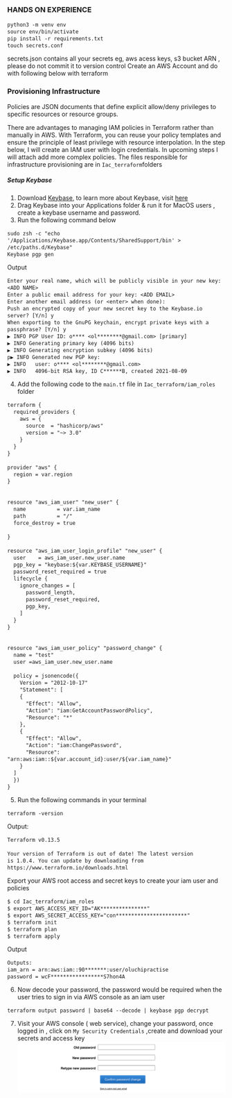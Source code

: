 ### HANDS ON EXPERIENCE
```shell
python3 -m venv env
source env/bin/activate
pip install -r requirements.txt
touch secrets.conf
```
secrets.json contains all your secrets eg, aws acess keys, s3 bucket ARN , please do not commit it to version control
Create an AWS Account and do with following below with terraform 

<!-- - Create IAM role and select use case  Redshift - Customizable with Permissions (`AmazonS3FullAccess`) and keep Access key ID and Secret access key
- Create an IAM user (attached with IAM role created above) to access your Redshift cluster.
- Create a VPC group
- Create security group roles with inbound rules.
- Launch a Redshift Cluster with compute resources such as memory, ec2 instances
- Create an S3 bucket and upload your log data
- Create a PostgreSQL DB Instance using RDS and apply resource configuration setting
- Destroy all resources when no longer in use -->

### Provisioning Infrastructure
Policies are JSON documents that define explicit allow/deny privileges to specific resources or resource groups.

There are advantages to managing IAM policies in Terraform rather than manually in AWS. With Terraform, you can reuse your policy templates and ensure the principle of least privilege with resource interpolation.
In the step below, I will create an IAM user with login credentials.
In upcoming steps I will attach add more complex policies. The files responsible for infrastructure provisioning are in `Iac_terraform`folders

##### Setup Keybase
1. Download [Keybase](https://keybase.io/download), to learn more about Keybase, visit [here](https://book.keybase.io/docs/cli)
2. Drag Keybase into your Applications folder & run it for MacOS users , create a keybase username and password.
3. Run the following command below
```shell
sudo zsh -c "echo '/Applications/Keybase.app/Contents/SharedSupport/bin' > /etc/paths.d/Keybase"
Keybase pgp gen
```
Output
```shell
Enter your real name, which will be publicly visible in your new key: <ADD NAME>
Enter a public email address for your key: <ADD EMAIL>
Enter another email address (or <enter> when done): 
Push an encrypted copy of your new secret key to the Keybase.io server? [Y/n] y
When exporting to the GnuPG keychain, encrypt private keys with a passphrase? [Y/n] y
▶ INFO PGP User ID: o**** <ol********@gmail.com> [primary]
▶ INFO Generating primary key (4096 bits)
▶ INFO Generating encryption subkey (4096 bits)
p▶ INFO Generated new PGP key:
▶ INFO   user: o**** <ol********@gmail.com>
▶ INFO   4096-bit RSA key, ID C******B, created 2021-08-09

```
4. Add the following code to the `main.tf` file in `Iac_terraform/iam_roles` folder

```hcl
terraform {
  required_providers {
    aws = {
      source  = "hashicorp/aws"
      version = "~> 3.0"
    }
  }
}

provider "aws" {
  region = var.region
}


resource "aws_iam_user" "new_user" {
  name          = var.iam_name
  path          = "/"
  force_destroy = true

}

resource "aws_iam_user_login_profile" "new_user" {
  user    = aws_iam_user.new_user.name
  pgp_key = "keybase:${var.KEYBASE_USERNAME}"
  password_reset_required = true
  lifecycle {
    ignore_changes = [
      password_length,
      password_reset_required,
      pgp_key,
    ]
  }
}


resource "aws_iam_user_policy" "password_change" {
  name = "test"
  user =aws_iam_user.new_user.name

  policy = jsonencode({
    Version = "2012-10-17"
    "Statement": [
    {
      "Effect": "Allow",
      "Action": "iam:GetAccountPasswordPolicy",
      "Resource": "*"
    },
    {
      "Effect": "Allow",
      "Action": "iam:ChangePassword",
      "Resource": "arn:aws:iam::${var.account_id}:user/${var.iam_name}"
    }
  ]
  })
}
```
5. Run the following commands in your terminal

```shell
terraform -version
```
Output:
```shell
Terraform v0.13.5

Your version of Terraform is out of date! The latest version
is 1.0.4. You can update by downloading from https://www.terraform.io/downloads.html
```
Export your AWS root access and secret keys to create your iam user and policies
```shell
$ cd Iac_terraform/iam_roles
$ export AWS_ACCESS_KEY_ID="AK***************"
$ export AWS_SECRET_ACCESS_KEY="con***********************"
$ terraform init
$ terraform plan
$ terraform apply
```
Output 
```shell
Outputs:
iam_arn = arn:aws:iam::90*******:user/oluchipractise
password = wcF*****************S7hon4A
```
6. Now decode your password, the password would be required when the user tries to sign in via AWS console as an iam user
```
terraform output password | base64 --decode | keybase pgp decrypt
```

7. Visit your AWS console ( web service), change your password, once logged in , click on `My Security Credentials` ,create and download your secrets and access key
![AWS console!](/images/aws_console_iam.png "AWS console")






<!-- 
```hcl
terraform {
  required_providers {
    aws = {
      source  = "hashicorp/aws"
      version = "~> 3.0"
    }
  }
}

provider "aws" {
  region = var.region
}


resource "aws_iam_user" "new_user" {
  name = var.iam_user
}

resource "aws_s3_bucket" "bucket" {
  bucket = var.bucket_name
  acl    = "private"

  tags = {
    Name        = "My bucket"
    Environment = "Dev"
  }
}

data "aws_iam_policy_document" "example" {
  statement {
    actions   = ["s3:ListAllMyBuckets"]
    resources = ["arn:aws:s3:::*"]
  }
  statement {
    actions   = ["s3:*"]
    resources = [aws_s3_bucket.bucket.arn]
  }
}


resource "aws_iam_policy" "policy" {
  name        = "${random_pet.pet_name.id}_policy"
  description = "My test policy for datawarehouse in cloud"

  policy = data.aws_iam_policy_document.example.json

}

resource "aws_iam_user_policy_attachment" "attachment" {
  user       = aws_iam_user.new_user.name
  policy_arn = aws_iam_policy.policy.arn
}

``` -->


<!-- Output:
```shell
<= data "aws_iam_policy_document" "example"  {
      + id   = (known after apply)
      + json = (known after apply)

      + statement {
          + actions   = [
              + "s3:ListAllMyBuckets",
            ]
          + resources = [
              + "arn:aws:s3:::*",
            ]
        }
      + statement {
          + actions   = [
              + "s3:*",
            ]
          + resources = [
              + (known after apply),
            ]
        }
    }

  # aws_iam_policy.policy will be created
  + resource "aws_iam_policy" "policy" {
      + arn         = (known after apply)
      + description = "My test policy for datawarehouse in cloud"
      + id          = (known after apply)
      + name        = "s3Policy"
      + path        = "/"
      + policy      = (known after apply)
      + policy_id   = (known after apply)
      + tags_all    = (known after apply)
    }

  # aws_iam_user.new_user will be created
  + resource "aws_iam_user" "new_user" {
      + arn           = (known after apply)
      + force_destroy = false
      + id            = (known after apply)
      + name          = "oluchipractise"
      + path          = "/"
      + tags_all      = (known after apply)
      + unique_id     = (known after apply)
    }

  # aws_iam_user_policy_attachment.attachment will be created
  + resource "aws_iam_user_policy_attachment" "attachment" {
      + id         = (known after apply)
      + policy_arn = (known after apply)
      + user       = "oluchipractise"
    }

  # aws_s3_bucket.bucket will be created
  + resource "aws_s3_bucket" "bucket" {
      + acceleration_status         = (known after apply)
      + acl                         = "private"
      + arn                         = (known after apply)
      + bucket                      = "oluchi-bucket-practise"
      + bucket_domain_name          = (known after apply)
      + bucket_regional_domain_name = (known after apply)
      + force_destroy               = false
      + hosted_zone_id              = (known after apply)
      + id                          = (known after apply)
      + region                      = (known after apply)
      + request_payer               = (known after apply)
      + tags                        = {
          + "Environment" = "Dev"
          + "Name"        = "My bucket"
        }
      + tags_all                    = {
          + "Environment" = "Dev"
          + "Name"        = "My bucket"
        }
      + website_domain              = (known after apply)
      + website_endpoint            = (known after apply)

      + versioning {
          + enabled    = (known after apply)
          + mfa_delete = (known after apply)
        }
    }

Plan: 4 to add, 0 to change, 0 to destroy.

------------------------------------------------------------------------

Note: You didn't specify an "-out" parameter to save this plan, so Terraform
can't guarantee that exactly these actions will be performed if
"terraform apply" is subsequently run.
```

```shell
pply complete! Resources: 3 added, 0 changed, 0 destroyed.

Outputs:

rendered_policy = {
  "Version": "2012-10-17",
  "Statement": [
    {
      "Sid": "",
      "Effect": "Allow",
      "Action": "s3:ListAllMyBuckets",
      "Resource": "arn:aws:s3:::*"
    },
    {
      "Sid": "",
      "Effect": "Allow",
      "Action": "s3:*",
      "Resource": "arn:aws:s3:::oluchi-bucket-practise"
    }
  ]
}
``` -->


<!-- ### Extracting Data from a MySQL Database
Extracting data from a MySQL database can be done in two ways:
- Full or incremental extraction using SQL : Full or incremental extraction using SQL is far simpler to implement,
but also less scalable for large datasets with frequent changes.
- Binary Log (binlog) replication : Binary Log replication, though more complex to implement, is better
suited to cases where the data volume of changes in source tables is
high, or there is a need for more frequent data ingestions from the
MySQL source.


First, you can install MySQL on your local machine or Alternatively, you can create a fully managed Amazon RDS for MySQL instance in AWS.
It’s free to set up and run! Just remember to destroy the resources `terraform destroy`so you don't incur charges.
For the sake of this tutorial and financial cost, I would use my local system
I will populate it using the following example data available on MySQL (docs)[https://dev.mysql.com/doc/index-other.html]
```text
The Sakila sample database is made available by MySQL and is licensed via the New BSD license. Sakila contains data for a fictitious movie rental company and includes tables such as store, inventory, film, customer, and payment. 
```
#### Setting up mysql mac 
```shell
brew install mysql
mysql_secure_installation
brew services start mysql
mysql -u root -p
SOURCE /path_folder/Downloads/sakila-db/sakila-schema.sql;
SOURCE /path_folder/Downloads/sakila-db/sakila-data.sql;
USE sakila;
SHOW FULL TABLES;
```

Output:
```shell
mysql> SHOW FULL TABLES;
+----------------------------+------------+
| Tables_in_sakila           | Table_type |
+----------------------------+------------+
| actor                      | BASE TABLE |
| actor_info                 | VIEW       |
| address                    | BASE TABLE |
| category                   | BASE TABLE |
| city                       | BASE TABLE |
| country                    | BASE TABLE |
| customer                   | BASE TABLE |
| customer_list              | VIEW       |
| film                       | BASE TABLE |
| film_actor                 | BASE TABLE |
| film_category              | BASE TABLE |
| film_list                  | VIEW       |
| film_text                  | BASE TABLE |
| inventory                  | BASE TABLE |
| language                   | BASE TABLE |
| nicer_but_slower_film_list | VIEW       |
| payment                    | BASE TABLE |
| rental                     | BASE TABLE |
| sales_by_film_category     | VIEW       |
| sales_by_store             | VIEW       |
| staff                      | BASE TABLE |
| staff_list                 | VIEW       |
| store                      | BASE TABLE |
+----------------------------+------------+
```

```python

import csv
import os

import boto3
import pymysql
import json

f = open('secrets.json')
secret = json.load(f)


hostname = secret["sql_hostname"]
port = secret["sql_port"]
username = secret["sql_username"]
dbname = secret["sql_database"]
password = secret["sql_password"]

conn = pymysql.connect(host=hostname,
        user=username,
        password=password,
        db=dbname,
        port=int(port))

if conn is None:
  print("Error connecting to the MySQL database")
else:
  print("MySQL connection established!")

# Calculate the total revenues generated from PG-rated film rentals where the cast includes an actor whose last name starts with S. 
m_query = """ 
    WITH actors_s AS
 (SELECT actor_id, first_name, last_name
 FROM actor
 WHERE last_name LIKE 'S%'
 ),
 actors_s_pg AS
 (SELECT s.actor_id, s.first_name, s.last_name,
 f.film_id, f.title
 FROM actors_s s
 INNER JOIN film_actor fa
 ON s.actor_id = fa.actor_id
 INNER JOIN film f
 ON f.film_id = fa.film_id
 WHERE f.rating = 'PG'
 ),
 actors_s_pg_revenue AS
 (SELECT spg.first_name, spg.last_name, p.amount
 FROM actors_s_pg spg
 INNER JOIN inventory i
 ON i.film_id = spg.film_id
 INNER JOIN rental r
 ON i.inventory_id = r.inventory_id
 INNER JOIN payment p
 ON r.rental_id = p.rental_id
 ) -- end of With clause
 SELECT spg_rev.first_name, spg_rev.last_name,
 sum(spg_rev.amount) tot_revenue
 FROM actors_s_pg_revenue spg_rev
 GROUP BY spg_rev.first_name, spg_rev.last_name
 ORDER BY 3 desc;
"""


local_filename = "total_revenue_PG.csv"


m_cursor = conn.cursor()
m_cursor.execute(m_query)
results = m_cursor.fetchall()

with open(local_filename, 'w') as fp:
  csv_w = csv.writer(fp, delimiter='|')
  csv_w.writerows(results)

fp.close()
m_cursor.close()
conn.close()

# load the aws_boto_credentials values

access_key = secret[ "root_AWSAccessKeyId"]
secret_key = secret[ "root_AWSSecretKey"]
bucket_name = secret["bucket_name"]

s3 = boto3.client('s3', aws_access_key_id=access_key, aws_secret_access_key=secret_key)

s3_file = local_filename

s3.upload_file(local_filename, bucket_name, s3_file)

``` -->


<!-- Boto3 is the AWS SDK for Python would be installed with pip. -->